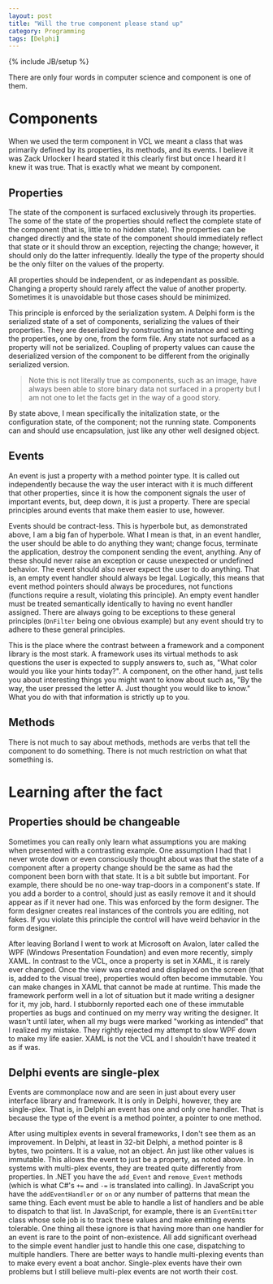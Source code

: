```yaml
---
layout: post
title: "Will the true component please stand up"
category: Programming
tags: [Delphi]
---
```

{% include JB/setup %}

There are only four words in computer science and component is one of them.

# Components

When we used the term component in VCL we meant a class that was primarily 
defined by its properties, its methods, and its events. I believe it was Zack
Urlocker I heard stated it this clearly first but once I heard it I knew it was 
true. That is exactly what we meant by component.

## Properties

The state of the component is surfaced exclusively through its properties. The 
some of the state of the properties should reflect the complete state of the 
component (that is, little to no hidden state). The properties can be changed 
directly and the state of the component should immediately reflect that state or 
it should throw an exception, rejecting the change; however, it should only do 
the latter infrequently. Ideally the type of the property should be the only 
filter on the values of the property.

All properties should be independent, or as independant as possible. Changing 
a property should rarely affect the value of another property. Sometimes it is
unavoidable but those cases should be minimized.

This principle is enforced by the serialization system. A Delphi form is the
serialized state of a set of components, serializing the values of their 
properties. They are deserialized by constructing an instance and setting the 
properties, one by one, from the form file. Any state not surfaced as a property
will not be serialized. Coupling of property values can cause the deserialized
version of the component to be different from the originally serialized version.

> Note this is not literally true as components, such as an image, have always
been able to store binary data not surfaced in a property but I am not one to
let the facts get in the way of a good story.

By state above, I mean specifically the initalization state, or the 
configuration state, of the component; not the running state. Components can and 
should use encapsulation, just like any other well designed object.

## Events 

An event is just a property with a method pointer type. It is called out 
independently because the way the user interact with it is much different that 
other properties, since it is how the component signals the user of important 
events, but, deep down, it is just a property. There are special principles 
around events that make them easier to use, however.

Events should be contract-less. This is hyperbole but, as demonstrated above,
I am a big fan of hyperbole. What I mean is that, in an event handler, the user
should be able to do anything they want; change focus, terminate the application,
destroy the component sending the event, anything. Any of these should never 
raise an exception or cause unexpected or undefined behavior. The event should
also never expect the user to do anything. That is, an empty event handler 
should always be legal. Logically, this means that event method pointers should
always be procedures, not functions (functions require a result, violating this
principle). An empty event handler must be treated semantically identically to 
having no event handler assigned. There are always going to be exceptions to 
these general principles (`OnFilter` being one obvious example) but any event
should try to adhere to these general principles.

This is the place where the contrast between a framework and a component library
is the most stark. A framework uses its virtual methods to ask questions the 
user is expected to supply answers to, such as, "What color would you like your 
hints today?". A component, on the other hand, just tells you about interesting 
things you might want to know about such as, "By the way, the user pressed the 
letter A. Just thought you would like to know." What you do with that 
information is strictly up to you.

## Methods

There is not much to say about methods, methods are verbs that tell the
component to do something. There is not much restriction on what that something
is.

# Learning after the fact

## Properties should be changeable

Sometimes you can really only learn what assumptions you are making when 
presented with a contrasting example. One assumption I had that I never wrote 
down or even consciously thought about was that the state of a component after a 
property change should be the same as had the component been born with that 
state. It is a bit subtle but important. For example, there should be no one-way 
trap-doors in a component's state. If you add a border to a control, should just 
as easily remove it and it should appear as if it never had one. This was 
enforced by the form designer. The form designer creates real instances of the 
controls you are editing, not fakes. If you violate this principle the control 
will have weird behavior in the form designer.

After leaving Borland I went to work at Microsoft on Avalon, later called the 
WPF (Windows Presentation Foundation) and even more recently, simply XAML. In 
contrast to the VCL, once a property is set in XAML, it is rarely ever changed. 
Once the view was created and displayed on the screen (that is, added to the
visual tree), properties would often become immutable. You can make changes in 
XAML that cannot be made at runtime. This made the framework perform well in a 
lot of situation but it made writing a designer for it, my job, hard. I 
stubbornly reported each one of these immutable properties as bugs and continued 
on my merry way writing the designer. It wasn't until later, when all my bugs 
were marked "working as intended" that I realized my mistake. They rightly 
rejected my attempt to slow WPF down to make my life easier. XAML is not the VCL 
and I shouldn't have treated it as if was.

## Delphi events are single-plex

Events are commonplace now and are seen in just about every user interface 
library and framework. It is only in Delphi, however, they are single-plex. That 
is, in Delphi an event has one and only one handler. That is because the type of 
the event is a method pointer, a pointer to one method.

After using multiplex events in several frameworks, I don't see them as an 
improvement. In Delphi, at least in 32-bit Delphi, a method pointer is 8 bytes, 
two pointers. It is a value, not an object. An just like other values is 
immutable. This allows the event to just be a property, as noted above. In 
systems with multi-plex events, they are treated quite differently from
properties. In .NET you have the `add_Event` and `remove_Event` methods (which 
is what C#'s `+=` and `-=` is translated into calling). In JavaScript you have
the `addEventHandler` or `on` or any number of patterns that mean the same 
thing. Each event must be able to handle a list of handlers and be able to 
dispatch to that list. In JavaScript, for example, there is an `EventEmitter` 
class whose sole job is to track these values and make emitting events 
tolerable. One thing all these ignore is that having more than one 
handler for an event is rare to the point of non-existence. All add significant 
overhead to the simple event handler just to handle this one case, dispatching
to multiple handlers. There are better ways to handle multi-plexing events than 
to make every event a boat anchor. Single-plex events have their own problems
but I still believe multi-plex events are not worth their cost.
